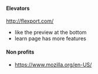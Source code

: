 #### Elevators

http://flexport.com/

- like the preview at the bottom
- learn page has more features

#### Non profits

- https://www.mozilla.org/en-US/


